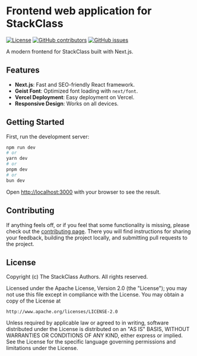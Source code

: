 # Frontend web application for StackClass

[![License](https://img.shields.io/github/license/stackclass/frontend)](https://github.com/stackclass/frontend/blob/main/LICENSE)
[![GitHub contributors](https://img.shields.io/github/contributors/stackclass/frontend)](https://github.com/stackclass/frontend/graphs/contributors)
[![GitHub issues](https://img.shields.io/github/issues/stackclass/frontend)](https://github.com/stackclass/frontend/issues)

A modern frontend for StackClass built with Next.js.

## Features

- **Next.js**: Fast and SEO-friendly React framework.
- **Geist Font**: Optimized font loading with `next/font`.
- **Vercel Deployment**: Easy deployment on Vercel.
- **Responsive Design**: Works on all devices.

## Getting Started

First, run the development server:

```bash
npm run dev
# or
yarn dev
# or
pnpm dev
# or
bun dev
```

Open [http://localhost:3000](http://localhost:3000) with your browser to see the result.

## Contributing

If anything feels off, or if you feel that some functionality is missing, please
check out the [contributing page](CONTRIBUTING.md). There you will find
instructions for sharing your feedback, building the project locally, and
submitting pull requests to the project.

## License

Copyright (c) The StackClass Authors. All rights reserved.

Licensed under the Apache License, Version 2.0 (the "License");
you may not use this file except in compliance with the License.
You may obtain a copy of the License at

    http://www.apache.org/licenses/LICENSE-2.0

Unless required by applicable law or agreed to in writing, software
distributed under the License is distributed on an "AS IS" BASIS,
WITHOUT WARRANTIES OR CONDITIONS OF ANY KIND, either express or implied.
See the License for the specific language governing permissions and
limitations under the License.
